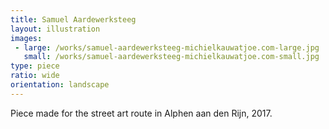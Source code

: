 ```yaml
---
title: Samuel Aardewerksteeg
layout: illustration
images:
 - large: /works/samuel-aardewerksteeg-michielkauwatjoe.com-large.jpg
   small: /works/samuel-aardewerksteeg-michielkauwatjoe.com-small.jpg
type: piece
ratio: wide
orientation: landscape
---
```


Piece made for the street art route in Alphen aan den Rijn, 2017.
